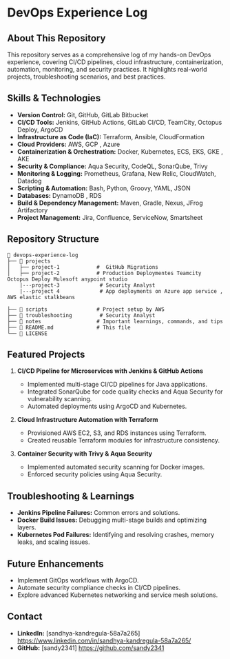 # DevOps Experience Log  

## About This Repository  
This repository serves as a comprehensive log of my hands-on DevOps experience, covering CI/CD pipelines, cloud infrastructure, containerization, automation, monitoring, and security practices. It highlights real-world projects, troubleshooting scenarios, and best practices.  

## Skills & Technologies  
- **Version Control:** Git, GitHub, GitLab Bitbucket  
- **CI/CD Tools:** Jenkins, GitHub Actions, GitLab CI/CD, TeamCity, Octopus Deploy, ArgoCD  
- **Infrastructure as Code (IaC):** Terraform, Ansible, CloudFormation  
- **Cloud Providers:** AWS, GCP , Azure
- **Containerization & Orchestration:** Docker, Kubernetes, ECS, EKS, GKE , AKE
- **Security & Compliance:** Aqua Security, CodeQL, SonarQube, Trivy  
- **Monitoring & Logging:** Prometheus, Grafana, New Relic, CloudWatch, Datadog  
- **Scripting & Automation:** Bash, Python, Groovy, YAML, JSON  
- **Databases:** DynamoDB , RDS
- **Build & Dependency Management:** Maven, Gradle, Nexus, JFrog Artifactory  
- **Project Management:** Jira, Confluence, ServiceNow, Smartsheet  

## Repository Structure  
```
📂 devops-experience-log  
├── 📁 projects               
│   ├── project-1            #  GitHub Migrations
│   ├── project-2            # Production Deploymentes Teamcity Octopus Deploy Mulesoft anypoint studio
    |---project-3             # Security Analyst
    |---project 4             # App deployments on Azure app service , AWS elastic stalkbeans     
          
├── 📁 scripts                # Project setup by AWS
├── 📁 troubleshooting         # Security Analyst
├── 📁 notes                  # Important learnings, commands, and tips  
├── 📄 README.md              # This file  
└── 📄 LICENSE               
```  

## Featured Projects  
1. **CI/CD Pipeline for Microservices with Jenkins & GitHub Actions**  
   - Implemented multi-stage CI/CD pipelines for Java applications.  
   - Integrated SonarQube for code quality checks and Aqua Security for vulnerability scanning.  
   - Automated deployments using ArgoCD and Kubernetes.  

2. **Cloud Infrastructure Automation with Terraform**  
   - Provisioned AWS EC2, S3, and RDS instances using Terraform.  
   - Created reusable Terraform modules for infrastructure consistency.  

3. **Container Security with Trivy & Aqua Security**  
   - Implemented automated security scanning for Docker images.  
   - Enforced security policies using Aqua Security.  

## Troubleshooting & Learnings  
- **Jenkins Pipeline Failures:** Common errors and solutions.  
- **Docker Build Issues:** Debugging multi-stage builds and optimizing layers.  
- **Kubernetes Pod Failures:** Identifying and resolving crashes, memory leaks, and scaling issues.  

## Future Enhancements  
- Implement GitOps workflows with ArgoCD.  
- Automate security compliance checks in CI/CD pipelines.  
- Explore advanced Kubernetes networking and service mesh solutions.  

## Contact  
- **LinkedIn:** [sandhya-kandregula-58a7a265] https://www.linkedin.com/in/sandhya-kandregula-58a7a265/
- **GitHub:** [sandy2341] https://github.com/sandy2341
